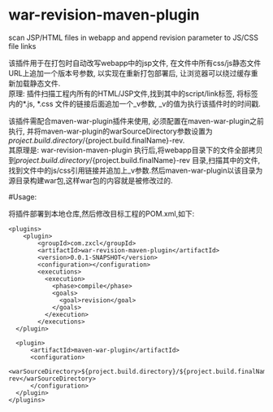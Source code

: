 # war-revision-maven-plugin
scan JSP/HTML files in webapp and append revision parameter to JS/CSS file links 

该插件用于在打包时自动改写webapp中的jsp文件, 在文件中所有css/js静态文件URL上追加一个版本号参数, 以实现在重新打包部署后, 让浏览器可以绕过缓存重新加载静态文件.<br/>
原理: 插件扫描工程内所有的HTML/JSP文件,找到其中的script/link标签, 将标签内的*.js, *.css 文件的链接后面追加一个_v参数, _v的值为执行该插件时的时间戳. <br/>

该插件需配合maven-war-plugin插件来使用, 必须配置在maven-war-plugin之前执行, 并将maven-war-plugin的warSourceDirectory参数设置为 ${project.build.directory}/${project.build.finalName}-rev.</br>
其原理是: war-revision-maven-plugin 执行后,将webapp目录下的文件全部拷贝到${project.build.directory}/${project.build.finalName}-rev 目录,扫描其中的文件,找到文件中的js/css引用链接并追加上_v参数.然后maven-war-plugin以该目录为源目录构建war包,这样war包的内容就是被修改过的.

#Usage:

  将插件部署到本地仓库,然后修改目标工程的POM.xml,如下:

    <plugins>
    	<plugin>
            <groupId>com.zxcl</groupId>
            <artifactId>war-revision-maven-plugin</artifactId>
            <version>0.0.1-SNAPSHOT</version>
            <configuration></configuration>
            <executions>
	          <execution>
	            <phase>compile</phase>
	            <goals>
	              <goal>revision</goal>
	            </goals>
	          </execution>
	        </executions>
      </plugin>
        
      <plugin>
          <artifactId>maven-war-plugin</artifactId>
          <configuration>
              <warSourceDirectory>${project.build.directory}/${project.build.finalName}-rev</warSourceDirectory>
          </configuration>
      </plugin>
    </plugins>
